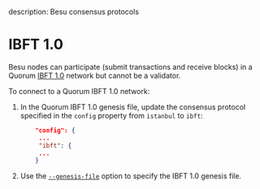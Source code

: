 description: Besu consensus protocols
<!--- END of page meta data -->

# IBFT 1.0 

Besu nodes can participate (submit transactions and receive blocks) in a Quorum [IBFT 1.0](https://github.com/ethereum/EIPs/issues/650) 
network but cannot be a validator. 

To connect to a Quorum IBFT 1.0 network:

1. In the Quorum IBFT 1.0 genesis file, update the consensus protocol specified in the `config` property
from `istanbul` to `ibft`:

    ```json
        "config": {
         ...
         "ibft": {
         ...
        }
    ```

1. Use the [`--genesis-file`](../../../Reference/CLI/CLI-Syntax.md#genesis-file) option to specify the 
IBFT 1.0 genesis file.